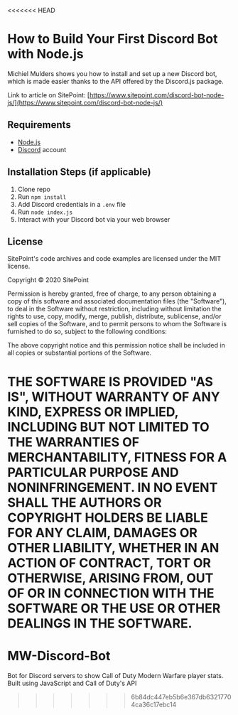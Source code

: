 <<<<<<< HEAD
# How to Build Your First Discord Bot with Node.js

Michiel Mulders shows you how to install and set up a new Discord bot, which is made easier thanks to the API offered by the Discord.js package.

Link to article on SitePoint: [https://www.sitepoint.com/discord-bot-node-js/](https://www.sitepoint.com/discord-bot-node-js/)

## Requirements

- [Node.js](http://nodejs.org/)
- [Discord](https://discordapp.com/) account

## Installation Steps (if applicable)

1. Clone repo
2. Run `npm install`
3. Add Discord credentials in a `.env` file
3. Run `node index.js`
4. Interact with your Discord bot via your web browser

## License

SitePoint's code archives and code examples are licensed under the MIT license.

Copyright © 2020 SitePoint

Permission is hereby granted, free of charge, to any person obtaining a copy of this software and associated documentation files (the "Software"), to deal in the Software without restriction, including without limitation the rights to use, copy, modify, merge, publish, distribute, sublicense, and/or sell copies of the Software, and to permit persons to whom the Software is furnished to do so, subject to the following conditions:

The above copyright notice and this permission notice shall be included in all copies or substantial portions of the Software.

THE SOFTWARE IS PROVIDED "AS IS", WITHOUT WARRANTY OF ANY KIND, EXPRESS OR IMPLIED, INCLUDING BUT NOT LIMITED TO THE WARRANTIES OF MERCHANTABILITY, FITNESS FOR A PARTICULAR PURPOSE AND NONINFRINGEMENT. IN NO EVENT SHALL THE AUTHORS OR COPYRIGHT HOLDERS BE LIABLE FOR ANY CLAIM, DAMAGES OR OTHER LIABILITY, WHETHER IN AN ACTION OF CONTRACT, TORT OR OTHERWISE, ARISING FROM, OUT OF OR IN CONNECTION WITH THE SOFTWARE OR THE USE OR OTHER DEALINGS IN THE SOFTWARE.
=======
# MW-Discord-Bot
Bot for Discord servers to show Call of Duty Modern Warfare player stats. Built using JavaScript and Call of Duty's API
>>>>>>> 6b84dc447eb5b6e367db63217704ca36c17ebc14
